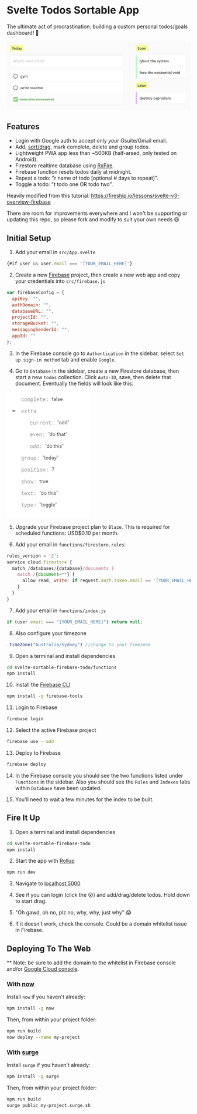 # Svelte Todos Sortable App

The ultimate act of procrastination: building a custom personal todos/goals dashboard! 🤨

![Todos App](/docs/img/app.png)

## Features

* Login with Google auth to accept only _your_ Gsuite/Gmail email.
* Add, [sort/drag](https://github.com/solidsnail/svelte-sortablejs), mark complete, delete and group todos.
* Lightweight PWA app less than ~500KB (half-arsed, only tested on Android).
* Firestore realtime database using [RxFire](https://github.com/firebase/firebase-js-sdk/tree/master/packages/rxfire).
* Firebase function resets todos daily at midnight.
* Repeat a todo: "r name of todo [optional # days to repeat]".
* Toggle a todo: "t todo one OR todo two".

Heavily modified from this tutorial: https://fireship.io/lessons/svelte-v3-overview-firebase

There are room for improvements everywhere and I won't be supporting or updating this repo, so please fork and modify to suit your own needs 😃

## Initial Setup

1. Add your email in `src/App.svelte`

```js
{#if user && user.email === '[YOUR_EMAIL_HERE]'}
```

2. Create a new [Firebase](https://console.firebase.google.com/) project, then create a new web app and copy your credentials into `src/firebase.js`

```js
var firebaseConfig = {
  apiKey: "",
  authDomain: "",
  databaseURL: "",
  projectId: "",
  storageBucket: "",
  messagingSenderId: "",
  appId: ""
};
```

3. In the Firebase console go to `Authentication` in the sidebar, select `Set up sign-in method` tab and enable `Google`.

4. Go to `Database` in the sidebar, create a new Firestore database, then start a new `todos` collection. Click `Auto-ID`, save, then delete that document. Eventually the fields will look like this:

![Firestore Fields](/docs/img/fields.png)

5. Upgrade your Firebase project plan to `Blaze`. This is required for scheduled functions: USD$0.10 per month.

6. Add your email in `functions/firestore.rules`:

```js
rules_version = '2';
service cloud.firestore {
  match /databases/{database}/documents {
    match /{document=**} {
      allow read, write: if request.auth.token.email == '[YOUR_EMAIL_HERE]'
    }
  }
}
```

7. Add your email in `functions/index.js`

```js
if (user.email === "[YOUR_EMAIL_HERE]") return null;
```

8. Also configure your timezone

```js
.timeZone("Australia/Sydney") //change to your timezone
```

9. Open a terminal and install dependencies

```bash
cd svelte-sortable-firebase-todo/functions
npm install
```

10. Install the [Firebase CLI](https://firebaseopensource.com/projects/firebase/firebase-tools/)

```bash
npm install -g firebase-tools
```

11. Login to Firebase

```bash
firebase login
```

12. Select the active Firebase project

```bash
firebase use --add
```

13. Deploy to Firebase

```bash
firebase deploy
```

14. In the Firebase console you should see the two functions listed under `Functions` in the sidebar. Also you should see the `Rules` and `Indexes` tabs within `Database` have been updated.

15. You'll need to wait a few minutes for the index to be built.

## Fire It Up

1. Open a terminal and install dependencies

```bash
cd svelte-sortable-firebase-todo
npm install
```

2. Start the app with [Rollup](https://rollupjs.org)

```bash
npm run dev
```

3. Navigate to [localhost:5000](http://localhost:5000)

4. See if you can login (click the 😮) and add/drag/delete todos. Hold down to start drag.

5. "Oh gawd, oh no, plz no, why, why, just why" 😱

6. If it doesn't work, check the console. Could be a domain whitelist issue in Firebase.

## Deploying To The Web

** Note: be sure to add the domain to the whitelist in Firebase console and/or [Google Cloud console](https://console.cloud.google.com/apis/credentials).

### With [now](https://zeit.co/now)

Install `now` if you haven't already:

```bash
npm install -g now
```

Then, from within your project folder:

```bash
npm run build
now deploy --name my-project
```

### With [surge](https://surge.sh)

Install `surge` if you haven't already:

```bash
npm install -g surge
```

Then, from within your project folder:

```bash
npm run build
surge public my-project.surge.sh
```
